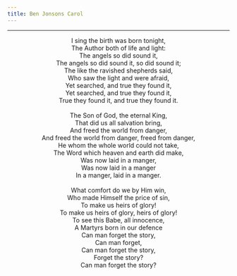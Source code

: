 ```yaml
---
title: Ben Jonsons Carol
---
```


---
<center>
I sing the birth was born tonight,<br/>
The Author both of life and light:<br/>
The angels so did sound it,<br/>
The angels so did sound it, so did sound it;<br/>
The like the ravished shepherds said,<br/>
Who saw the light and were afraid,<br/>
Yet searched, and true they found it,<br/>
Yet searched, and true they found it,<br/>
True they found it, and true they found it.<br/>
<br/>
The Son of God, the eternal King,<br/>
That did us all salvation bring,<br/>
And freed the world from danger,<br/>
And freed the world from danger, freed from danger,<br/>
He whom the whole world could not take,<br/>
The Word which heaven and earth did make,<br/>
Was now laid in a manger,<br/>
Was now laid in a manger<br/>
In a manger, laid in a manger.<br/>
<br/>
What comfort do we by Him win,<br/>
Who made Himself the price of sin,<br/>
To make us heirs of glory!<br/>
To make us heirs of glory, heirs of glory!<br/>
To see this Babe, all innocence,<br/>
A Martyrs born in our defence<br/>
Can man forget the story,<br/>
Can man forget,<br/>
Can man forget the story,<br/>
Forget the story?<br/>
Can man forget the story?
</center>